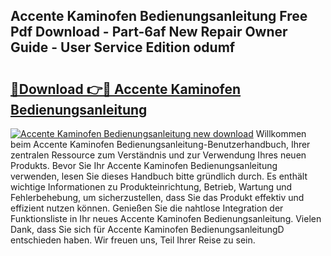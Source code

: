 ## Accente Kaminofen Bedienungsanleitung Free Pdf Download - Part-6af New Repair Owner Guide - User Service Edition odumf

# <h2><a href="http://df0mdd.blite.top/?on=Accente+Kaminofen+Bedienungsanleitung">🔗Download 👉🔴 Accente Kaminofen Bedienungsanleitung</a></h2>

[![Accente Kaminofen Bedienungsanleitung new download](https://i.imgur.com/lujVjoI.png)](http://df0mdd.blite.top/?on=Accente+Kaminofen+Bedienungsanleitung)
Willkommen beim Accente Kaminofen Bedienungsanleitung-Benutzerhandbuch, Ihrer zentralen Ressource zum Verständnis und zur Verwendung Ihres neuen Produkts. Bevor Sie Ihr Accente Kaminofen Bedienungsanleitung verwenden, lesen Sie dieses Handbuch bitte gründlich durch. Es enthält wichtige Informationen zu Produkteinrichtung, Betrieb, Wartung und Fehlerbehebung, um sicherzustellen, dass Sie das Produkt effektiv und effizient nutzen können. Genießen Sie die nahtlose Integration der Funktionsliste in Ihr neues Accente Kaminofen Bedienungsanleitung. Vielen Dank, dass Sie sich für Accente Kaminofen BedienungsanleitungD entschieden haben. Wir freuen uns, Teil Ihrer Reise zu sein.
